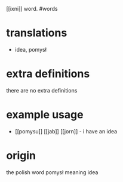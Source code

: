[[ixni]] word.
#words
# translations
- idea, pomysł
# extra definitions
there are no extra definitions
# example usage
- [[pomysu]] [[jab]] [[jorn]] - i have an idea
# origin
the polish word pomysł meaning idea
